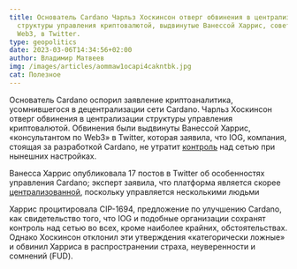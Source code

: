 ```yaml
---
title: Основатель Cardano Чарльз Хоскинсон отверг обвинения в централизации
  структуры управления криптовалютой, выдвинутые Ванессой Харрис, советником
  Web3, в Twitter.
type: geopolitics
date: 2023-03-06T14:34:56+02:00
author: Владимир Матвеев
img: /images/articles/aommaw1ocapi4cakntbk.jpg
cat: Полезное
---
```

Основатель Cardano оспорил заявление криптоаналитика, усомнившегося в децентрализации сети Cardano. Чарльз Хоскинсон отверг  обвинения в централизации структуры управления криптовалютой. Обвинения были выдвинуты Ванессой Харрис, «консультантом по Web3» в Twitter, которая заявила, что IOG, компания, стоящая за разработкой Cardano, не утратит [контроль](https://twitter.com/technologypoet/status/1632158802135982081) над сетью при нынешних настройках. 

Ванесса Харрис опубликовала 17 постов в Twitter об особенностях управления Cardano; эксперт заявила, что платформа является скорее [централизованной](https://forum.bits.media/index.php?/topic/224655-%D1%87%D0%B0%D1%80%D0%BB%D1%8C%D0%B7-%D1%85%D0%BE%D1%81%D0%BA%D0%B8%D0%BD%D1%81%D0%BE%D0%BD-%D0%BA%D1%82%D0%BE-%D1%83%D0%B2%D0%B5%D1%80%D0%B5%D0%BD-%D0%B2-%D1%86%D0%B5%D0%BD%D1%82%D1%80%D0%B0%D0%BB%D0%B8%D0%B7%D0%B0%D1%86%D0%B8%D0%B8-cardano-%D1%82%D0%BE%D1%82-%D1%80%D0%B0%D1%81%D0%BF%D1%80%D0%BE%D1%81%D1%82%D1%80%D0%B0%D0%BD%D1%8F%D0%B5%D1%82-fud/), поскольку управляется несколькими людьми 

Харрис процитировала CIP-1694, предложение по улучшению Cardano, как свидетельство того, что IOG и подобные организации сохранят контроль над сетью во всех, кроме наиболее крайних, обстоятельствах. Однако Хоскинсон отклонил эти утверждения «категорически ложные» и обвинил Харриса в распространении страха, неуверенности и сомнений (FUD).
